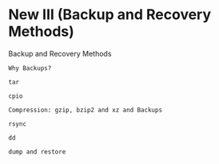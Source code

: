 # New III (Backup and Recovery Methods)

Backup and Recovery Methods

    Why Backups?

    tar

    cpio

    Compression: gzip, bzip2 and xz and Backups

    rsync

    dd

    dump and restore